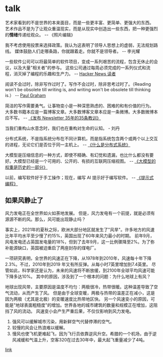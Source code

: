 # talk

艺术家看到的不是世界的本来面目，而是一些更丰富、更简单、更强大的东西。
艺术作品不是为了让观众重温现实，而是从现实中创造出一些东西，把一种更强烈的**情绪**传递给观众。
-- 《照片编辑》

我不考虑使用投票来选择政策。我认为这表明了领导人思想上的虚弱，无法规划路线。
媒体鼓励人们走哪条路，你就跟着走。你就不是领导者。
-- 李光耀

一些软件公司可以将最简单的软件项目，变成一系列艰苦的流程，包含无休止的会议，以及大量"相关者"的参与。
这些公司通过每周必须完成的一系列仪式和流程，消灭掉了编程的乐趣和生产力。
-- [Hacker News 读者](https://news.ycombinator.com/item?id=34368904)

阅读不会过时，除非写作过时了。写作不会过时，除非思考过时了。（Reading won't be obsolete till writing is, and writing won't be obsolete till thinking is.）
-- [Paul Graham](https://mobile.twitter.com/paulg/status/1618747829975130115)

简洁的写作需要勇气。让事物变小是一种深思熟虑的、困难的和有价值的行为。
大多数书籍本应是一篇博客文章。大多数博客文章本应是一条微博。大多数微博本应不写。
-- [《发布 Newsletter 35年的35条教训》](https://www.cjchilvers.com/blog/35-lessons-from-35-years-of-newsletter-publishing/)

当我们重构山水意念时，我们也在重构对生命的认知。 - 刘丹

分布式系统，不是指系统分布在不同计算机，而是指系统包含两个或两个以上交互的进程，无论它们是否位于同一主机上。
-- [《什么是分布式系统》](https://notes.eatonphil.com/2025-08-09-what-even-is-distributed-systems.html)

大模型是压缩信息的一种方式，即使不精确、有幻觉和遗漏，也比什么都没有要好。大模型已经是一个可用的、公开的、有损的互联网压缩视图。
-- [《大模型的权重是历史的一部分》](https://antirez.com/news/147)

以前，编写软件好于手工操作；现在，编写 AI 提示好于编写软件。
-- [《提示式编程》](https://www.gibney.org/prompt_coding)


## 如果风静止了

风力发电正在全世界如火如荼地发展。
但是，风力发电有一个前提，就是必须有源源不断的风。那么，风可能出现静止吗？

事实上，2021年的夏秋之际，欧洲大部分地区就发生了"风旱"。许多地方的风速比年平均水平至少慢了约15%，英国出现了60年来风力最小的时期。
前年9月，风电发电还占英国发电量的18%，但到了去年9月，这一比例骤降至2%。为了弥补能源缺口，英国被迫重启了两座封存的煤电厂。

一项研究表明，全世界的风速正在下降，从1978年到2010年，风速每十年下降2.3%。不过，2010年到2019 年又有所反弹。从每小时7英里增加到7.4英里。
尽管如此，科学家还是认为，未来的风速将不断放缓，到2100年全球平均风速可能下降多达10%。
其中的原因，涉及到了一个根本的问题：为什么地球上有风？

地球出现风带，主要原因是温度不均匀：两极很冷，热带很暖。这种温差导致了空气流动，从而产生了风。
但是由于全球变暖，两极与热带的温差正在减小，这是因为两极（尤其是北极）的变暖速度比热带地区快。
另一个风速变小的原因，可能是"地球表面粗糙度"的增加。世界各地的城市建筑的数量和规模正在增加，这阻挡了风的流动。
风速变小会产生严重后果，不仅仅影响到风力发电。

1. 强风可以缓解城市污染，用新鲜空气代替停滞的空气。
2. 较慢的风会让热浪难以缓解。
3. 慢风也使飞机更难起飞，因为飞行员依靠逆风升空。希腊的一个机场，由于逆风减缓和气温上升，空客320在过去30年中，最大起飞重量减少了4吨。

[link](https://thebulletin.org/2022/09/gone-with-the-winds-what-happens-if-there-is-a-global-terrestrial-stilling/)
